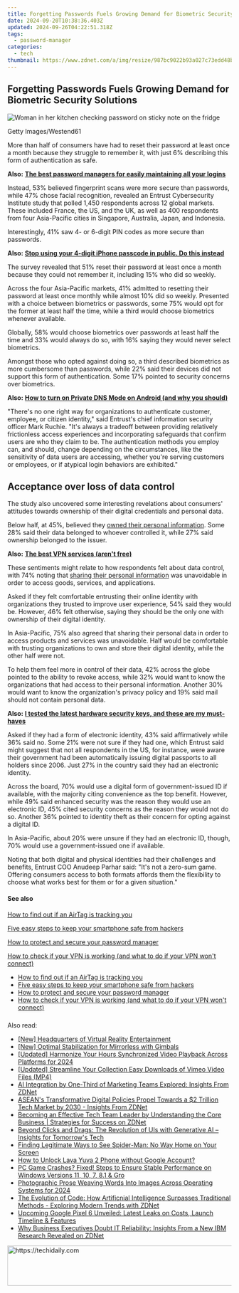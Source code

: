 ```yaml
---
title: Forgetting Passwords Fuels Growing Demand for Biometric Security Solutions
date: 2024-09-20T10:38:36.403Z
updated: 2024-09-26T04:22:51.318Z
tags:
  - password-manager
categories:
  - tech
thumbnail: https://www.zdnet.com/a/img/resize/987bc9022b93a027c73edd48bd5500c2a4358164/2023/03/15/342f6f77-2435-4db6-abf7-f248f56861aa/gettyimages-1125581628.jpg?width=170&height=128&fit=crop&auto=webp
---
```


## Forgetting Passwords Fuels Growing Demand for Biometric Security Solutions

![Woman in her kitchen checking password on sticky note on the fridge](https://www.zdnet.com/a/img/resize/c52ef18ff8a18a02545160a198bfcde8c783e19a/2023/03/15/342f6f77-2435-4db6-abf7-f248f56861aa/gettyimages-1125581628.jpg?auto=webp&width=1280)

Getty Images/Westend61

More than half of consumers have had to reset their password at least once a month because they struggle to remember it, with just 6% describing this form of authentication as safe. 

**Also:** [**The best password managers for easily maintaining all your logins**](https://www.zdnet.com/article/best-password-manager/)

Instead, 53% believed fingerprint scans were more secure than passwords, while 47% chose facial recognition, revealed an Entrust Cybersecurity Institute study that polled 1,450 respondents across 12 global markets. These included France, the US, and the UK, as well as 400 respondents from four Asia-Pacific cities in Singapore, Australia, Japan, and Indonesia.

Interestingly, 41% saw 4- or 6-digit PIN codes as more secure than passwords. 

**Also:** [**Stop using your 4-digit iPhone passcode in public. Do this instead**](https://www.zdnet.com/article/stop-using-your-4-digit-iphone-passcode-in-public-do-this-instead/)

The survey revealed that 51% reset their password at least once a month because they could not remember it, including 15% who did so weekly. 

Across the four Asia-Pacific markets, 41% admitted to resetting their password at least once monthly while almost 10% did so weekly. Presented with a choice between biometrics or passwords, some 75% would opt for the former at least half the time, while a third would choose biometrics whenever available. 

Globally, 58% would choose biometrics over passwords at least half the time and 33% would always do so, with 16% saying they would never select biometrics.

Amongst those who opted against doing so, a third described biometrics as more cumbersome than passwords, while 22% said their devices did not support this form of authentication. Some 17% pointed to security concerns over biometrics. 

**Also:** [**How to turn on Private DNS Mode on Android (and why you should)**](https://www.zdnet.com/article/how-to-turn-on-private-dns-mode-on-android-and-why-you-should/)

"There's no one right way for organizations to authenticate customer, employee, or citizen identity," said Entrust's chief information security officer Mark Ruchie. "It's always a tradeoff between providing relatively frictionless access experiences and incorporating safeguards that confirm users are who they claim to be. The authentication methods you employ can, and should, change depending on the circumstances, like the sensitivity of data users are accessing, whether you're serving customers or employees, or if atypical login behaviors are exhibited." 

## Acceptance over loss of data control

The study also uncovered some interesting revelations about consumers' attitudes towards ownership of their digital credentials and personal data. 

Below half, at 45%, believed they [owned their personal information](https://www.zdnet.com/article/apac-consumers-believe-onus-on-businesses-governments-to-safeguard-their-data/). Some 28% said their data belonged to whoever controlled it, while 27% said ownership belonged to the issuer. 

**Also:** [**The best VPN services (aren't free)**](https://www.zdnet.com/article/best-vpn/)

These sentiments might relate to how respondents felt about data control, with 74% noting that [sharing their personal information](https://www.zdnet.com/article/apac-consumers-share-more-data-but-will-ditch-firms-over-security-breach/) was unavoidable in order to access goods, services, and applications. 

Asked if they felt comfortable entrusting their online identity with organizations they trusted to improve user experience, 54% said they would be. However, 46% felt otherwise, saying they should be the only one with ownership of their digital identity. 

In Asia-Pacific, 75% also agreed that sharing their personal data in order to access products and services was unavoidable. Half would be comfortable with trusting organizations to own and store their digital identity, while the other half were not. 

To help them feel more in control of their data, 42% across the globe pointed to the ability to revoke access, while 32% would want to know the organizations that had access to their personal information. Another 30% would want to know the organization's privacy policy and 19% said mail should not contain personal data. 

**Also:** [**I tested the latest hardware security keys, and these are my must-haves**](https://www.zdnet.com/article/best-security-key/)

Asked if they had a form of electronic identity, 43% said affirmatively while 36% said no. Some 21% were not sure if they had one, which Entrust said might suggest that not all respondents in the US, for instance, were aware their government had been automatically issuing digital passports to all holders since 2006\. Just 27% in the country said they had an electronic identity. 

Across the board, 70% would use a digital form of government-issued ID if available, with the majority citing convenience as the top benefit. However, while 49% said enhanced security was the reason they would use an electronic ID, 45% cited security concerns as the reason they would not do so. Another 36% pointed to identity theft as their concern for opting against a digital ID. 

In Asia-Pacific, about 20% were unsure if they had an electronic ID, though, 70% would use a government-issued one if available. 

Noting that both digital and physical identities had their challenges and benefits, Entrust COO Anudeep Parhar said: "It's not a zero-sum game. Offering consumers access to both formats affords them the flexibility to choose what works best for them or for a given situation."

#### See also

[How to find out if an AirTag is tracking you](https://www.zdnet.com/article/how-to-find-out-if-an-airtag-is-tracking-you/ "How to find out if an AirTag is tracking you")

[Five easy steps to keep your smartphone safe from hackers](https://www.zdnet.com/article/five-easy-steps-to-keep-your-smartphone-safe-from-hackers/ "Five easy steps to keep your smartphone safe from hackers")

[How to protect and secure your password manager](https://www.zdnet.com/article/how-to-protect-and-secure-your-password-manager/ "How to protect and secure your password manager")

[How to check if your VPN is working (and what to do if your VPN won't connect)](https://www.zdnet.com/article/how-to-check-if-your-vpn-is-working-and-what-to-do-if-your-vpn-wont-connect/ "How to check if your VPN is working (and what to do if your VPN won't connect)")

* [How to find out if an AirTag is tracking you](https://www.zdnet.com/article/how-to-find-out-if-an-airtag-is-tracking-you/ "How to find out if an AirTag is tracking you")
* [Five easy steps to keep your smartphone safe from hackers](https://www.zdnet.com/article/five-easy-steps-to-keep-your-smartphone-safe-from-hackers/ "Five easy steps to keep your smartphone safe from hackers")
* [How to protect and secure your password manager](https://www.zdnet.com/article/how-to-protect-and-secure-your-password-manager/ "How to protect and secure your password manager")
* [How to check if your VPN is working (and what to do if your VPN won't connect)](https://www.zdnet.com/article/how-to-check-if-your-vpn-is-working-and-what-to-do-if-your-vpn-wont-connect/ "How to check if your VPN is working (and what to do if your VPN won't connect)")

###

<ins class="adsbygoogle"
     style="display:block"
     data-ad-format="autorelaxed"
     data-ad-client="ca-pub-7571918770474297"
     data-ad-slot="1223367746"></ins>

<ins class="adsbygoogle"
     style="display:block"
     data-ad-client="ca-pub-7571918770474297"
     data-ad-slot="8358498916"
     data-ad-format="auto"
     data-full-width-responsive="true"></ins>

<span class="atpl-alsoreadstyle">Also read:</span>
<div><ul>
<li><a href="https://some-techniques.techidaily.com/new-headquarters-of-virtual-reality-entertainment/"><u>[New] Headquarters of Virtual Reality Entertainment</u></a></li>
<li><a href="https://extra-approaches.techidaily.com/new-optimal-stabilization-for-mirrorless-with-gimbals/"><u>[New] Optimal Stabilization for Mirrorless with Gimbals</u></a></li>
<li><a href="https://youtube-tips.techidaily.com/ed-harmonize-your-hours-synchronized-video-playback-across-platforms-for-2024/"><u>[Updated] Harmonize Your Hours Synchronized Video Playback Across Platforms for 2024</u></a></li>
<li><a href="https://vimeo-videos.techidaily.com/updated-streamline-your-collection-easy-downloads-of-vimeo-video-files-mp4/"><u>[Updated] Streamline Your Collection Easy Downloads of Vimeo Video Files (MP4)</u></a></li>
<li><a href="https://app-tips.techidaily.com/ai-integration-by-one-third-of-marketing-teams-explored-insights-from-zdnet/"><u>AI Integration by One-Third of Marketing Teams Explored: Insights From ZDNet</u></a></li>
<li><a href="https://app-tips.techidaily.com/aseans-transformative-digital-policies-propel-towards-a-2-trillion-tech-market-by-2030-insights-from-zdnet/"><u>ASEAN's Transformative Digital Policies Propel Towards a $2 Trillion Tech Market by 2030 - Insights From ZDNet</u></a></li>
<li><a href="https://app-tips.techidaily.com/becoming-an-effective-tech-team-leader-by-understanding-the-core-business-strategies-for-success-on-zdnet/"><u>Becoming an Effective Tech Team Leader by Understanding the Core Business | Strategies for Success on ZDNet</u></a></li>
<li><a href="https://app-tips.techidaily.com/beyond-clicks-and-drags-the-revolution-of-uis-with-generative-ai-insights-for-tomorrows-tech/"><u>Beyond Clicks and Drags: The Revolution of UIs with Generative AI – Insights for Tomorrow's Tech</u></a></li>
<li><a href="https://techtrends.techidaily.com/finding-legitimate-ways-to-see-spider-man-no-way-home-on-your-screen/"><u>Finding Legitimate Ways to See Spider-Man: No Way Home on Your Screen</u></a></li>
<li><a href="https://android-unlock.techidaily.com/how-to-unlock-lava-yuva-2-phone-without-google-account-by-drfone-android/"><u>How to Unlock Lava Yuva 2 Phone without Google Account?</u></a></li>
<li><a href="https://win-howtos.techidaily.com/pc-game-crashes-fixed-steps-to-ensure-stable-performance-on-windows-versions-11-10-7-81-and-gro/"><u>PC Game Crashes? Fixed! Steps to Ensure Stable Performance on Windows Versions 11, 10, 7, 8.1 & Gro</u></a></li>
<li><a href="https://extra-guidance.techidaily.com/photographic-prose-weaving-words-into-images-across-operating-systems-for-2024/"><u>Photographic Prose Weaving Words Into Images Across Operating Systems for 2024</u></a></li>
<li><a href="https://app-tips.techidaily.com/the-evolution-of-code-how-artificnial-intelligence-surpasses-traditional-methods-exploring-modern-trends-with-zdnet/"><u>The Evolution of Code: How Artificnial Intelligence Surpasses Traditional Methods - Exploring Modern Trends with ZDNet</u></a></li>
<li><a href="https://technical-tips.techidaily.com/upcoming-google-pixel-6-unveiled-latest-leaks-on-costs-launch-timeline-and-features/"><u>Upcoming Google Pixel 6 Unveiled: Latest Leaks on Costs, Launch Timeline & Features</u></a></li>
<li><a href="https://app-tips.techidaily.com/why-business-executives-doubt-it-reliability-insights-from-a-new-ibm-research-revealed-on-zdnet/"><u>Why Business Executives Doubt IT Reliability: Insights From a New IBM Research Revealed on ZDNet</u></a></li>
</ul></div>

<!-- affiliate ads begin -->
<a href="https://ephamedtechinc.pxf.io/c/5597632/2137213/26400" target="_top" id="2137213">
  <img src="//a.impactradius-go.com/display-ad/26400-2137213" border="0" alt="https://techidaily.com" width="728" height="90"/>
</a>
<img height="0" width="0" src="https://ephamedtechinc.pxf.io/i/5597632/2137213/26400" style="position:absolute;visibility:hidden;" border="0" />
<!-- affiliate ads end -->

